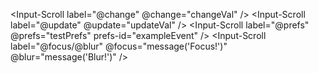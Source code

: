 <Input-Scroll label="@change" @change="changeVal" />
<Input-Scroll label="@update" @update="updateVal" />
<Input-Scroll label="@prefs" @prefs="testPrefs" prefs-id="exampleEvent" />
<Input-Scroll
  label="@focus/@blur"
  @focus="message('Focus!')"
  @blur="message('Blur!')"
/>